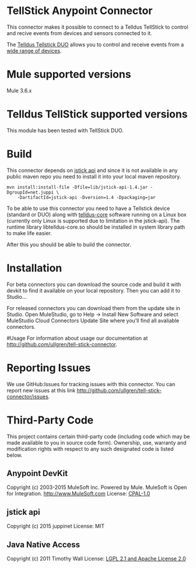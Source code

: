 # TellStick Anypoint Connector

This connector makes it possible to connect to a Telldus TellStick to control and recive events from devices and sensors connected to it.

The [Telldus Tellstick DUO](http://www.telldus.se/products/tellstick_duo) allows you to control and receive events from a [wide range of devices](http://www.telldus.se/products/compability).

# Mule supported versions

Mule 3.6.x

# Telldus TellStick supported versions

This module has been tested with TellStick DUO.

# Build

This connector depends on [jstick api](http://jstick.net/) and since it is not available in any public maven repo you need to install it into your local maven repository.

```
mvn install:install-file -Dfile=lib/jstick-api-1.4.jar -DgroupId=net.juppi \
    -DartifactId=jstick-api -Dversion=1.4 -Dpackaging=jar
```

To be able to use this connector you need to have a Tellstick device (standard or DUO) along with [telldus-core](http://developer.telldus.com/wiki/TellStickInstallationUbuntu) 
software running on a Linux box (currently only Linux is supported due to limitation in the jstick-api). 
The runtime library libtelldus-core.so should be installed in system library path to make life easier.

After this you should be able to build the connector.

# Installation 
For beta connectors you can download the source code and build it with devkit to find it available on your local repository. Then you can add it to Studio…<TBD>

For released connectors you can download them from the update site in Studio. 
Open MuleStudio, go to Help → Install New Software and select MuleStudio Cloud Connectors Update Site where you’ll find all avaliable connectors.

#Usage
For information about usage our documentation at http://github.com/ullgren/tell-stick-connector.

# Reporting Issues

We use GitHub:Issues for tracking issues with this connector. You can report new issues at this link http://github.com/ullgren/tell-stick-connector/issues.

# Third-Party Code

This project contains certain third-party code (including code which may be made available to you in source code form). Ownership, use, warranty and modification rights with respect to any such designated code is listed below.

## Anypoint DevKit

Copyright (c) 2003-2015 MuleSoft Inc.
Powered by Mule. MuleSoft is Open for Integration.
http://www.MuleSoft.com
License: [CPAL-1.0](http://www.MuleSoft.com/CPAL/)

## jstick api

Copyright (c) 2015 juppinet 
License: MIT

## Java Native Access

Copyright (c) 2011 Timothy Wall
License: [LGPL 2.1 and Apache License 2.0](https://github.com/twall/jna/blob/master/LICENSE)


